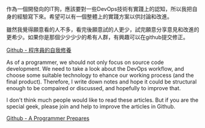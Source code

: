作為一個開發向的IT狗，應該要對一些DevOps技術有實踐上的認知，所以我把自身的經驗寫下來。希望可以有一個整體上的實踐方案以供討論和改進。

雖然我覺得願意看的人不多，看完後願意試的人更少，試完願意分享意見和改進的更希少。如果你是那個少少少少的希有人群，有興趣可以在github提交修正。

[Github - 程序員的自我修養](https://github.com/macauyeah/AProgrammerPrepares)

As of a programmer, we should not only focus on source code development. We need to take a look about the DevOps workflow, and choose some suitable technology to ehance our working process (and the final product). Therefore, I write down notes and hope it could be structural enough to be compaired or discussed, and hopefully to improve that.

I don't think much people would like to read these articles. But if you are the special geek, please join and help to improve the articles in Github.

[Github - A Programmer Prepares](https://github.com/macauyeah/AProgrammerPrepares)